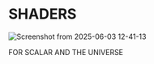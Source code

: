 # SHADERS

![Screenshot from 2025-06-03 12-41-13](https://github.com/user-attachments/assets/64f4b60e-689e-46ea-8f8f-e38edee09a5d)

FOR SCALAR AND THE UNIVERSE
